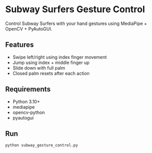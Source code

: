 # Subway Surfers Gesture Control

Control Subway Surfers with your hand gestures using MediaPipe + OpenCV + PyAutoGUI.

## Features
- Swipe left/right using index finger movement
- Jump using index + middle finger up
- Slide down with full palm
- Closed palm resets after each action

## Requirements
- Python 3.10+
- mediapipe
- opencv-python
- pyautogui

## Run
```bash
python subway_gesture_control.py
